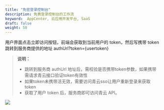 ```yaml
---
title: "免密登录控制台"
description: 免费登录控制台的工作流
keyword:  AppCenter, 云应用开发平台, SaaS
draft: false
weight: 50
---
```


用户界面点击立即访问按钮，前端会获取到当前用户的 token，然后写携带 token 跳转到服务商提供的地址 authUrl?token={usertoken}

> **说明：**
>
> - 跳转到服务商 authUrl 地址后，需校验是否携带token参数，如果携带需请求青云接口验证token有效性
> - 如果token未携带活无效，需要访问青云sso让用户重新登录来获取token
> - 获取了用户 token 后，服务商即可访问青云 API。

![](/appcenter/dev-platform/_images/um_sec_login.png)

